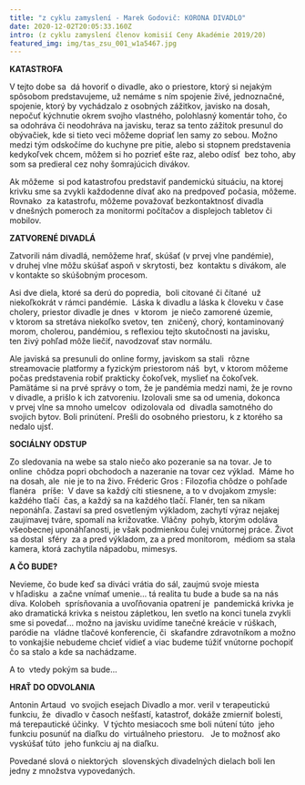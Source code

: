 ```yaml
---
title: "z cyklu zamyslení - Marek Godovič: KORONA DIVADLO"
date: 2020-12-02T20:05:33.160Z
intro: (z cyklu zamyslení členov komisií Ceny Akadémie 2019/20)
featured_img: img/tas_zsu_001_w1a5467.jpg
---
```

**KATASTROFA**

V tejto dobe sa  dá hovoriť o divadle, ako o priestore, ktorý si nejakým spôsobom predstavujeme, už nemáme s ním spojenie živé, jednoznačné, spojenie, ktorý by vychádzalo z osobných zážitkov, javisko na dosah, nepočuť kýchnutie okrem svojho vlastného, polohlasný komentár toho, čo sa odohráva či neodohráva na javisku, teraz sa tento zážitok presunul do obývačiek, kde si tieto veci môžeme dopriať len samy zo sebou. Možno medzi tým odskočíme do kuchyne pre pitie, alebo si stopnem predstavenia kedykoľvek chcem, môžem si ho pozrieť ešte raz, alebo odísť  bez toho, aby som sa predieral cez nohy šomrajúcich divákov.

Ak môžeme  si pod katastrofou predstaviť pandemickú situáciu, na ktorej krivku sme sa zvykli každodenne dívať ako na predpoveď počasia, môžeme. Rovnako  za katastrofu, môžeme považovať bezkontaktnosť divadla v dnešných pomeroch za monitormi počítačov a displejoch tabletov či mobilov.

**ZATVORENÉ DIVADLÁ**  

Zatvorili nám divadlá, nemôžeme hrať, skúšať (v prvej vlne pandémie), v druhej vlne môžu skúšať aspoň v skrytosti, bez  kontaktu s divákom, ale  v kontakte so skúšobným procesom.

Asi dve diela, ktoré sa derú do popredia,  boli citované či čítané  už niekoľkokrát v rámci pandémie.  Láska k divadlu a láska k človeku v čase cholery, priestor divadle je dnes  v ktorom  je niečo zamorené územie, v ktorom sa stretáva niekoľko svetov, ten  zničený, chorý, kontaminovaný morom, cholerou, pandémiou, s reflexiou tejto skutočnosti na javisku, ten živý pohľad môže liečiť, navodzovať stav normálu.

Ale javiská sa presunuli do online formy, javiskom sa stali  rôzne streamovacie platformy a fyzickým priestorom náš  byt, v ktorom môžeme počas predstavenia robiť prakticky čokoľvek, myslieť na čokoľvek. Pamätáme si na prvé správy o tom, že je pandémia medzi nami, že je rovno v divadle, a prišlo k ich zatvoreniu. Izolovali sme sa od umenia, dokonca v prvej vlne sa mnoho umelcov  odizolovala od  divadla samotného do svojich bytov. Boli prinútení. Prešli do osobného priestoru, k z ktorého sa nedalo ujsť.

**SOCIÁLNY ODSTUP**   

Zo sledovania na webe sa stalo niečo ako pozeranie sa na tovar. Je to online  chôdza popri obchodoch a nazeranie na tovar cez výklad.  Máme ho na dosah, ale  nie je to na živo. Fréderic Gros : Filozofia chôdze o pohľade flanéra   príše:  V dave sa každý cíti stiesnene, a to v dvojakom zmysle: každého tlačí  čas, a každý sa na každého tlačí. Flanér, ten sa nikam neponáhľa. Zastaví sa pred osvetleným výkladom, zachytí výraz nejakej zaujímavej tváre, spomalí na križovatke. Vláčny  pohyb, ktorým odoláva všeobecnej uponáhľanosti, je však podmienkou čulej vnútornej práce. Život sa dostal  sféry  za a pred výkladom, za a pred monitorom,  médiom sa stala kamera, ktorá zachytila nápadobu, mimesys.

**A ČO BUDE?**  

Nevieme, čo bude keď sa diváci vrátia do sál, zaujmú svoje miesta v hľadisku  a začne vnímať umenie... tá realita tu bude a bude sa na nás díva. Kolobeh  sprísňovania a uvoľňovania opatrení je  pandemická krivka je ako dramatická krivka s neistou zápletkou, len svetlo na konci tunela zvykli sme si povedať... možno na javisku uvidíme tanečné kreácie v rúškach, paródie na  vládne tlačové konferencie, či  skafandre zdravotníkom a možno to vonkajšie nebudeme chcieť vidieť a viac budeme túžiť vnútorne pochopiť čo sa stalo a kde sa nachádzame.

A to  vtedy pokým sa bude...

**HRAŤ DO ODVOLANIA** 

Antonin Artaud  vo svojich esejach Divadlo a mor. veril v terapeutickú funkciu, že  divadlo v časoch nešťastí, katastrof, dokáže zmierniť bolesti, má terepautické účinky.  V týchto mesiacoch sme boli nútení túto  jeho funkciu posunúť na diaľku do  virtuálneho priestoru.   Je to možnosť ako vyskúšať túto  jeho funkciu aj na diaľku.

Povedané slová o niektorých  slovenských divadelných dielach boli len jedny z množstva vypovedaných.